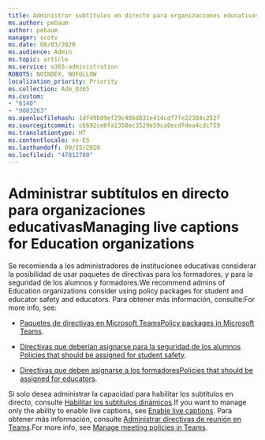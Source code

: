 ```yaml
---
title: Administrar subtítulos en directo para organizaciones educativas
ms.author: pebaum
author: pebaum
manager: scotv
ms.date: 08/03/2020
ms.audience: Admin
ms.topic: article
ms.service: o365-administration
ROBOTS: NOINDEX, NOFOLLOW
localization_priority: Priority
ms.collection: Adm_O365
ms.custom:
- "6140"
- "9003263"
ms.openlocfilehash: 1df49b09ef29c486d831e414cdf7fe22384c252f
ms.sourcegitcommit: c6692ce0fa1358ec3529e59ca0ecdfdea4cdc759
ms.translationtype: HT
ms.contentlocale: es-ES
ms.lasthandoff: 09/15/2020
ms.locfileid: "47812780"
---
```

# <a name="managing-live-captions-for-education-organizations"></a><span data-ttu-id="5d498-102">Administrar subtítulos en directo para organizaciones educativas</span><span class="sxs-lookup"><span data-stu-id="5d498-102">Managing live captions for Education organizations</span></span>

<span data-ttu-id="5d498-103">Se recomienda a los administradores de instituciones educativas considerar la posibilidad de usar paquetes de directivas para los formadores, y para la seguridad de los alumnos y formadores.</span><span class="sxs-lookup"><span data-stu-id="5d498-103">We recommend admins of Education organizations consider using policy packages for student and educator safety and educators.</span></span> <span data-ttu-id="5d498-104">Para obtener más información, consulte:</span><span class="sxs-lookup"><span data-stu-id="5d498-104">For more info, see:</span></span>  

- <span data-ttu-id="5d498-105">[Paquetes de directivas en Microsoft Teams](https://docs.microsoft.com/microsoftteams/policy-packages-edu#policy-packages-in-microsoft-teams)</span><span class="sxs-lookup"><span data-stu-id="5d498-105">[Policy packages in Microsoft Teams](https://docs.microsoft.com/microsoftteams/policy-packages-edu#policy-packages-in-microsoft-teams).</span></span>  
    
- <span data-ttu-id="5d498-106">[Directivas que deberían asignarse para la seguridad de los alumnos](https://docs.microsoft.com/microsoftteams/policy-packages-edu#policies-that-should-be-assigned-for-student-safety)   </span><span class="sxs-lookup"><span data-stu-id="5d498-106">[Policies that should be assigned for student safety](https://docs.microsoft.com/microsoftteams/policy-packages-edu#policies-that-should-be-assigned-for-student-safety).</span></span>

- <span data-ttu-id="5d498-107">[Directivas que deben asignarse a los formadores](https://docs.microsoft.com/microsoftteams/policy-packages-edu#policies-that-should-be-assigned-for-educators)</span><span class="sxs-lookup"><span data-stu-id="5d498-107">[Policies that should be assigned for educators](https://docs.microsoft.com/microsoftteams/policy-packages-edu#policies-that-should-be-assigned-for-educators).</span></span>

<span data-ttu-id="5d498-108">Si solo desea administrar la capacidad para habilitar los subtítulos en directo, consulte [Habilitar los subtítulos dinámicos](https://docs.microsoft.com/microsoftteams/meeting-policies-in-teams#enable-live-captions).</span><span class="sxs-lookup"><span data-stu-id="5d498-108">If you want to manage only the ability to enable live captions, see [Enable live captions](https://docs.microsoft.com/microsoftteams/meeting-policies-in-teams#enable-live-captions).</span></span> <span data-ttu-id="5d498-109">Para obtener más información, consulte [Administrar directivas de reunión en Teams](https://docs.microsoft.com/microsoftteams/meeting-policies-in-teams).</span><span class="sxs-lookup"><span data-stu-id="5d498-109">For more info, see [Manage meeting policies in Teams](https://docs.microsoft.com/microsoftteams/meeting-policies-in-teams).</span></span>